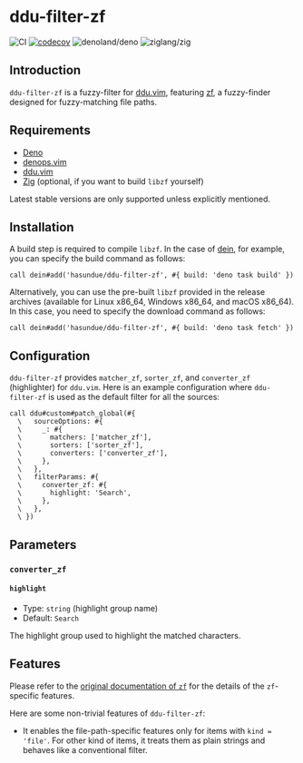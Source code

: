 <!-- panvimdoc-ignore-start -->

# ddu-filter-zf

<!-- deno-fmt-ignore-start -->

![CI](https://github.com/hasundue/ddu-filter-zf/actions/workflows/ci.yml/badge.svg)
[![codecov](https://codecov.io/gh/hasundue/ddu-filter-zf/branch/main/graph/badge.svg?token=7BS432RAXB)](https://codecov.io/gh/hasundue/ddu-filter-zf)
![denoland/deno](https://img.shields.io/badge/Deno-v1.37.2-informational?logo=deno) <!-- @denopendabot denoland/deno -->
![ziglang/zig](https://img.shields.io/badge/Zig-0.11.0-informational?logo=zig) <!-- @denopendabot ziglang/zig -->

<!-- deno-fmt-ignore-end -->

<!-- panvimdoc-ignore-end -->

## Introduction

`ddu-filter-zf` is a fuzzy-filter for
[ddu.vim](https://github.com/Shougo/ddu.vim), featuring
[zf](https://github.com/natecraddock/zf), a fuzzy-finder designed for
fuzzy-matching file paths.

## Requirements

- [Deno](https://deno.land/)
- [denops.vim](https://github.com/vim-denops/denops.vim)
- [ddu.vim](https://github.com/Shougo/ddu.vim)
- [Zig](https://ziglang.org) (optional, if you want to build `libzf` yourself)

Latest stable versions are only supported unless explicitly mentioned.

## Installation

A build step is required to compile `libzf`. In the case of
[dein](https://github.com/Shougo/dein.vim), for example, you can specify the
build command as follows:

```viml
call dein#add('hasundue/ddu-filter-zf', #{ build: 'deno task build' })
```

Alternatively, you can use the pre-built `libzf` provided in the release
archives (available for Linux x86_64, Windows x86_64, and macOS x86_64). In this
case, you need to specify the download command as follows:

```viml
call dein#add('hasundue/ddu-filter-zf', #{ build: 'deno task fetch' })
```

## Configuration

`ddu-filter-zf` provides `matcher_zf`, `sorter_zf`, and `converter_zf`
(highlighter) for `ddu.vim`. Here is an example configuration where
`ddu-filter-zf` is used as the default filter for all the sources:

```viml
call ddu#custom#patch_global(#{
  \   sourceOptions: #{
  \     _: #{
  \       matchers: ['matcher_zf'],
  \       sorters: ['sorter_zf'],
  \       converters: ['converter_zf'],
  \     },
  \   },
  \   filterParams: #{
  \     converter_zf: #{
  \       highlight: 'Search',
  \     },
  \   },
  \ })
```

## Parameters

### `converter_zf`

#### `highlight`

- Type: `string` (highlight group name)
- Default: `Search`

The highlight group used to highlight the matched characters.

## Features

Please refer to the
[original documentation of `zf`](https://github.com/natecraddock/zf#why-use-zf)
for the details of the `zf`-specific features.

Here are some non-trivial features of `ddu-filter-zf`:

- It enables the file-path-specific features only for items with
  `kind = 'file'`. For other kind of items, it treats them as plain strings and
  behaves like a conventional filter.
